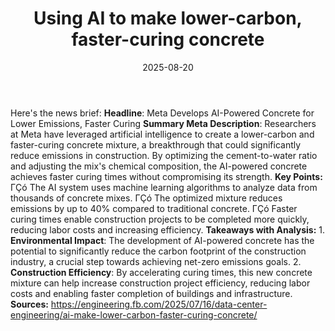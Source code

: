﻿---
title: Using AI to make lower-carbon, faster-curing concrete
date: '2025-08-20'
category: Markets
summary: ''
slug: using ai to make lowercarbon fastercuring concrete
source_urls:
- https://engineering.fb.com/2025/07/16/data-center-engineering/ai-make-lower-carbon-faster-curing-concrete/
seo:
  title: Using AI to make lower-carbon, faster-curing concrete | Hash n Hedge
  description: ''
  keywords:
  - news
  - markets
  - brief
---

Here's the news brief:  **Headline**: Meta Develops AI-Powered Concrete for Lower Emissions, Faster Curing  **Summary Meta Description**: Researchers at Meta have leveraged artificial intelligence to create a lower-carbon and faster-curing concrete mixture, a breakthrough that could significantly reduce emissions in construction. By optimizing the cement-to-water ratio and adjusting the mix's chemical composition, the AI-powered concrete achieves faster curing times without compromising its strength.  **Key Points:**  ΓÇó The AI system uses machine learning algorithms to analyze data from thousands of concrete mixes. ΓÇó The optimized mixture reduces emissions by up to 40% compared to traditional concrete. ΓÇó Faster curing times enable construction projects to be completed more quickly, reducing labor costs and increasing efficiency.  **Takeaways with Analysis:**  1. **Environmental Impact**: The development of AI-powered concrete has the potential to significantly reduce the carbon footprint of the construction industry, a crucial step towards achieving net-zero emissions goals. 2. **Construction Efficiency**: By accelerating curing times, this new concrete mixture can help increase construction project efficiency, reducing labor costs and enabling faster completion of buildings and infrastructure.  **Sources:**  https://engineering.fb.com/2025/07/16/data-center-engineering/ai-make-lower-carbon-faster-curing-concrete/ 
